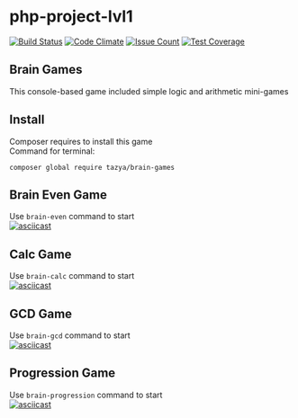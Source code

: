 # php-project-lvl1

[![Build Status](https://travis-ci.org/Tazya/php-project-lvl1.svg?branch=master)](https://travis-ci.org/Tazya/php-project-lvl1)
[![Code Climate](https://codeclimate.com/github/Tazya/php-project-lvl1/badges/gpa.svg)](https://codeclimate.com/github/Tazya/php-project-lvl1)
[![Issue Count](https://codeclimate.com/github/Tazya/php-project-lvl1/badges/issue_count.svg)](https://codeclimate.com/github/Tazya/php-project-lvl1)
[![Test Coverage](https://codeclimate.com/github/Tazya/php-project-lvl1/badges/coverage.svg)](https://codeclimate.com/github/Tazya/php-project-lvl1)

## Brain Games
This console-based game included simple logic and arithmetic mini-games   

## Install
Composer requires to install this game  
Command for terminal:  
```
composer global require tazya/brain-games
```  

## Brain Even Game
Use ```brain-even``` command to start   
[![asciicast](https://asciinema.org/a/NFQNZvlkCRe2Cd34tj2BBL6pn.svg)](https://asciinema.org/a/NFQNZvlkCRe2Cd34tj2BBL6pn)  
## Calc Game
Use ```brain-calc``` command to start   
[![asciicast](https://asciinema.org/a/HOAmN7fuhh2puNumrmB63x2sI.svg)](https://asciinema.org/a/HOAmN7fuhh2puNumrmB63x2sI)   
##  GCD Game
Use ```brain-gcd``` command to start   
[![asciicast](https://asciinema.org/a/apISd4GA0FOqYSPwxuC1oKPkT.svg)](https://asciinema.org/a/apISd4GA0FOqYSPwxuC1oKPkT)  
##  Progression Game
Use ```brain-progression``` command to start  
[![asciicast](https://asciinema.org/a/yuxo7H3ze98tOU5XWtGIlICMl.svg)](https://asciinema.org/a/yuxo7H3ze98tOU5XWtGIlICMl)  